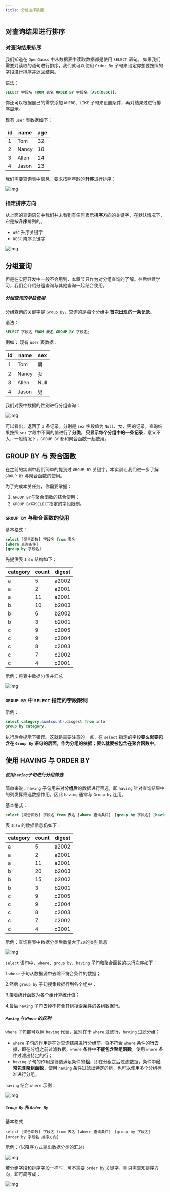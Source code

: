 ```yaml
---
title: 分组选择数据
---
```


## 对查询结果进行排序

### 对查询结果排序

我们知道在 `OpenGauss` 中从数据表中读取数据都是使用 `SELECT` 语句。 如果我们需要对读取的语句进行排序，我们就可以使用 `Order By` 子句来设定你想要按照的字段进行排序并返回结果。

语法：

```sql
SELECT 字段名 FROM 表名 ORDER BY 字段名 [ASC[DESC]];
```

你还可以根据自己的需求添加 `WHERE`、`LIKE` 子句来设置条件，再对结果过进行排序显示。

现有 `user` 表数据如下：

| id  | name  | age |
| --- | ----- | --- |
| 1   | Tom   | 32  |
| 2   | Nancy | 18  |
| 3   | Allen | 24  |
| 4   | Jason | 23  |

我们需要查询表中信息，要求按照年龄的**升序**进行排序：

![img](./04-select-data-group.assets/2182109.png)

### 指定排序方向

从上面的查询语句中我们并未看到有任何表示**排序方向**的关键字，在默认情况下，它是按**升序**排列的。

- `ASC` 升序关键字
- `DESC` 降序关键字

![img](./04-select-data-group.assets/2182121.png)

## 分组查询

但是在实际开发中一般不会用到，本章节只作为对分组查询的了解。往后继续学习，我们会介绍分组查询与其他查询一起结合使用。

##### 分组查询的单独使用

分组查询的关键字是 `Group By`，查询的是每个分组中 **首次出现的一条记录**。

语法：

```sql
SELECT 字段名 FROM 表名 GROUP BY 字段名;
```

例如： 现有 `user` 表数据：

| id  | name  | sex  |
| --- | ----- | ---- |
| 1   | Tom   | 男   |
| 2   | Nancy | 女   |
| 3   | Allen | Null |
| 4   | Jason | 男   |

我们对表中数据的性别进行分组查询：

![img](./04-select-data-group.assets/2182143.png)

可以看出，返回了 `3` 条记录，分别是 `sex` 字段值为 `Null`、女、男的记录，查询结果按照 `sex` 字段中不同的值进行了**分类**，**只显示每个分组中的一条记录**，意义不大，一般情况下，`GROUP BY` 都和聚合函数一起使用。

## GROUP BY 与 聚合函数

在之前的实训中我们简单的提到过 `GROUP BY` 关键字，本实训让我们进一步了解 `GROUP BY` 与聚合函数的使用。

为了完成本关任务，你需要掌握：

1. `GROUP BY`与聚合函数的结合使用；
2. `GROUP BY`中`SELECT`指定的字段限制。

### `GROUP BY` 与聚合函数的使用

基本格式：

```sql
select [聚合函数] 字段名 from 表名
[where 查询条件]
[group by 字段名]
```

先提供表 `Info` 结构如下：

| category | count | digest |
| -------- | ----- | ------ |
| a        | 5     | a2002  |
| a        | 2     | a2001  |
| a        | 11    | a2001  |
| b        | 10    | b2003  |
| b        | 6     | b2002  |
| b        | 3     | b2001  |
| c        | 9     | c2005  |
| c        | 9     | c2004  |
| c        | 8     | c2003  |
| c        | 7     | c2002  |
| c        | 4     | c2001  |

示例：将表中数据分类并汇总

![img](./04-select-data-group.assets/2182147.png)

### `GROUP BY` 中 `SELECT` 指定的字段限制

示例：

```sql
select category,sum(count),disgest from info
group by category;
```

执行后会提示下错误。这就是需要注意的一点，在 `select` 指定的字段**要么就要包含在 `Group By` 语句的后面，作为分组的依据；要么就要被包含在聚合函数中**。

## 使用 HAVING 与 ORDER BY

##### 使用`having`子句进行分组筛选

简单来说，`having` 子句用来对**分组后**的数据进行筛选，即 `having` 针对查询结果中的列发挥筛选数据作用。因此 `having` 通常与 `Group by` 连用。

基本格式：

```sql
select [聚合函数] 字段名 from 表名 [where 查询条件]　[group by 字段名] [having 字段名 筛选条件]
```

表 `Info` 的数据信息仍如下：

| category | count | digest |
| -------- | ----- | ------ |
| a        | 5     | a2002  |
| a        | 2     | a2001  |
| a        | 11    | a2001  |
| b        | 20    | b2003  |
| b        | 15    | b2002  |
| b        | 3     | b2001  |
| c        | 9     | c2005  |
| c        | 9     | c2004  |
| c        | 8     | c2003  |
| c        | 7     | c2002  |
| c        | 4     | c2001  |

示例：查询将表中数据分类后数量大于`20`的类别信息

![img](./04-select-data-group.assets/2182159.png)

`select` 语句中，`where`、`group by`、`having` 子句和聚合函数的执行次序如下：

1.`where` 子句从数据源中去除不符合条件的数据；

2.然后 `group by` 子句搜集数据行到各个组中；

3.接着统计函数为各个组计算统计值；

4.最后 `having` 子句去掉不符合其组搜索条件的各组数据行。

##### `Having` 与 `Where` 的区别

`where` 子句都可以用 `having` 代替，区别在于 `where` 过滤行，`having` 过滤分组；

- `where` 子句的作用是在对查询结果进行分组前，将不符合 `where` 条件的**行**去掉，即在分组之前过滤数据，`where` 条件中**不能包含聚组函数**，使用 `where` 条件过滤出特定的行；
- `having` 子句的作用是筛选满足条件的**组**，即在分组之后过滤数据，条件中**经常包含聚组函数**，使用 `having` 条件过滤出特定的组，也可以使用多个分组标准进行分组。

`having` 结合 `where` 示例：

![img](./04-select-data-group.assets/2182175.png)

##### `Group By` 和 `Order By`

基本格式

```
select [聚合函数] 字段名 from 表名 [where 查询条件]　[group by 字段名] [order by 字段名 排序方向]
```

示例：（以降序方式输出数据分类的汇总）

![img](./04-select-data-group.assets/2182179.png)

若分组字段和排序字段一样时，可不需要 `order by` 关键字，则只需告知排序方向，即可简写成：

![img](./04-select-data-group.assets/2182185.png)

